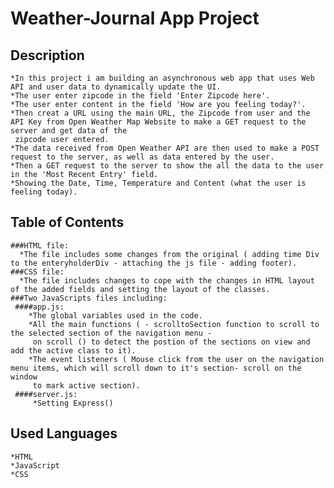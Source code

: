 # Weather-Journal App Project

## Description
    *In this project i am building an asynchronous web app that uses Web API and user data to dynamically update the UI.
    *The user enter zipcode in the field 'Enter Zipcode here'.
    *The user enter content in the field 'How are you feeling today?'.
    *Then creat a URL using the main URL, the Zipcode from user and the API Key from Open Weather Map Website to make a GET request to the server and get data of the 
     zipcode user entered.
    *The data received from Open Weather API are then used to make a POST request to the server, as well as data entered by the user.
    *Then a GET request to the server to show the all the data to the user in the 'Most Recent Entry' field.
    *Showing the Date, Time, Temperature and Content (what the user is feeling today).
  
  
## Table of Contents
    ###HTML file:
      *The file includes some changes from the original ( adding time Div to the enteryholderDiv - attaching the js file - adding footer).
    ###CSS file:
      *The file includes changes to cope with the changes in HTML layout of the added fields and setting the layout of the classes.
    ###Two JavaScripts files including:
     ####app.js:
        *The global variables used in the code.
        *All the main functions ( - scrolltoSection function to scroll to the selected section of the navigation menu -
         on scroll () to detect the postion of the sections on view and add the active class to it).
        *The event listeners ( Mouse click from the user on the navigation menu items, which will scroll down to it's section- scroll on the window 
         to mark active section).
     ####server.js:
         *Setting Express() 
     

## Used Languages
    *HTML
    *JavaScript
    *CSS
    

	   
